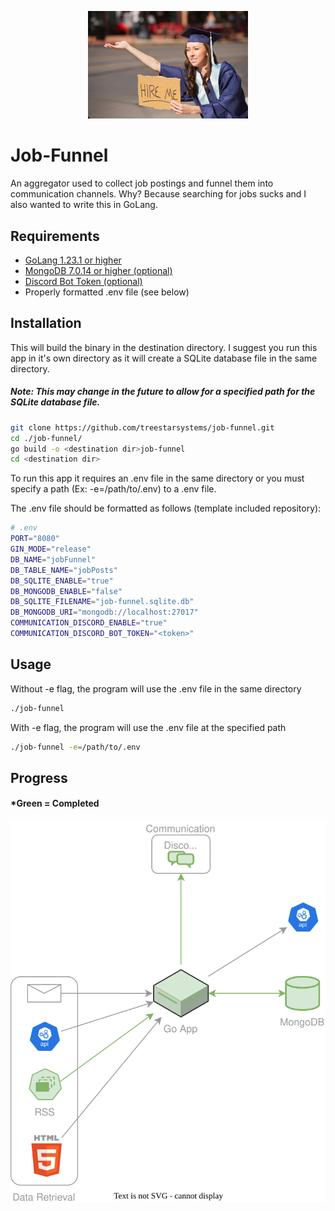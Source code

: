 <p align="center">
<img src="./job-funnel-logo.jpg" width="256"/>
</p>

# Job-Funnel
An aggregator used to collect job postings and funnel them into communication channels. Why? Because searching for jobs sucks and I also wanted to write this in GoLang.

## Requirements
- [GoLang 1.23.1 or higher](https://go.dev/doc/install)
- [MongoDB 7.0.14 or higher (optional)](https://www.mongodb.com/docs/manual/administration/install-community/)
- [Discord Bot Token (optional)](https://discord.com/developers/applications)
- Properly formatted .env file (see below)

## Installation
This will build the binary in the destination directory. I suggest you run this app in it's own directory as it will create a SQLite database file in the same directory. 

##### Note: This may change in the future to allow for a specified path for the SQLite database file.
```bash
git clone https://github.com/treestarsystems/job-funnel.git
cd ./job-funnel/
go build -o <destination dir>job-funnel
cd <destination dir>
```
To run this app it requires an .env file in the same directory or you must specify a path (Ex: -e=/path/to/.env) to a .env file. 

The .env file should be formatted as follows (template included repository):
```bash
# .env
PORT="8080"
GIN_MODE="release"
DB_NAME="jobFunnel"
DB_TABLE_NAME="jobPosts"
DB_SQLITE_ENABLE="true"
DB_MONGODB_ENABLE="false"
DB_SQLITE_FILENAME="job-funnel.sqlite.db"
DB_MONGODB_URI="mongodb://localhost:27017"
COMMUNICATION_DISCORD_ENABLE="true"
COMMUNICATION_DISCORD_BOT_TOKEN="<token>"
```

## Usage

Without -e flag, the program will use the .env file in the same directory
```bash
./job-funnel
```

With -e flag, the program will use the .env file at the specified path
```bash
./job-funnel -e=/path/to/.env
```

## Progress
#### *Green = Completed

<p align="center">
<img src="./job-search.drawio.svg" width="512"/>
</p>